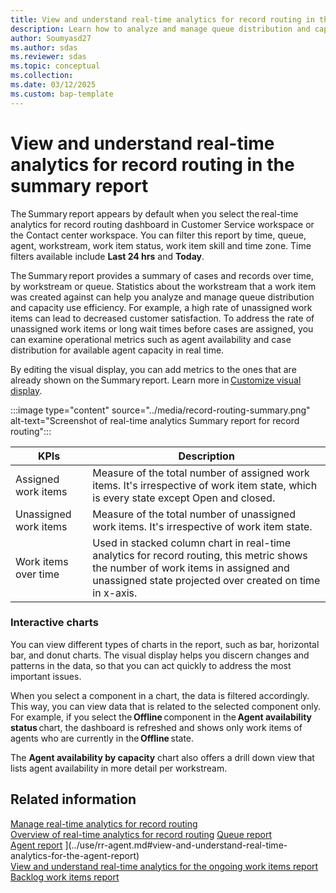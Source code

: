 ```yaml
---
title: View and understand real-time analytics for record routing in the summary report
description: Learn how to analyze and manage queue distribution and capacity use efficiency with real-time analytics for record routing summary report.
author: Soumyasd27
ms.author: sdas
ms.reviewer: sdas
ms.topic: conceptual 
ms.collection:
ms.date: 03/12/2025
ms.custom: bap-template
---
```


# View and understand real-time analytics for record routing in the summary report

The Summary report appears by default when you select the real-time analytics for record routing dashboard in Customer Service workspace or the Contact center workspace. You can filter this report by time, queue, agent, workstream, work item status, work item skill and time zone. Time filters available include **Last 24 hrs** and **Today**.

The Summary report provides a summary of cases and records over time, by workstream or queue. Statistics about the workstream that a work item was created against can help you analyze and manage queue distribution and capacity use efficiency. For example, a high rate of unassigned work items can lead to decreased customer satisfaction. To address the rate of unassigned work items or long wait times before cases are assigned, you can examine operational metrics such as agent availability and case distribution for available agent capacity in real time.  

By editing the visual display, you can add metrics to the ones that are already shown on the Summary report. Learn more in [Customize visual display](customize-reports.md#customize-visual-display).

:::image type="content" source="../media/record-routing-summary.png" alt-text="Screenshot of real-time analytics Summary report for record routing":::


|KPIs| Description  |
|---------|---------|
|Assigned work items    |   Measure of the total number of assigned work items. It's irrespective of work item state, which is every state except Open and closed.      |
|Unassigned work items    |  Measure of the total number of unassigned work items. It's irrespective of work item state.       |
|Work items over time   |   Used in stacked column chart in real-time analytics for record routing, this metric shows the number of work items in assigned and unassigned state projected over created on time in x-axis.      |

### Interactive charts 

You can view different types of charts in the report, such as bar,
horizontal bar, and donut charts. The visual display helps you discern
changes and patterns in the data, so that you can act quickly to address
the most important issues. 

When you select a component in a chart, the data is filtered
accordingly. This way, you can view data that is related to the
selected component only. For example, if you select the **Offline** component
in the **Agent availability status** chart, the dashboard is refreshed
and shows only work items of agents who are currently in
the **Offline** state. 

The **Agent availability by capacity** chart also offers a drill down
view that lists agent availability in more detail per workstream. 

## Related information

[Manage real-time analytics for record routing](../administer/enable-record-routing.md#manage-real-time-analytics-for-record-routing)  
[Overview of real-time analytics for record routing](rr-overview.md#overview-of-real-time-analytics-for-record-routing)
[Queue report](../use/rr-queue.md#view-and-understand-real-time-analytics-for-the-queue-report)  
[Agent report](rr-agent.md#view-and-understand-real-time-analytics-for-the-agent-report) ](../use/rr-agent.md#view-and-understand-real-time-analytics-for-the-agent-report)  
[View and understand real-time analytics for the ongoing work items report](rr-ongoingworkitems.md#view-and-understand-real-time-analytics-for-the-ongoing-work-items-report)  
[Backlog work items report](../use/rr-backlogitems.md#view-and-understand-real-time-analytics-for-the-backlog-work-items-report) 
